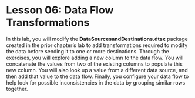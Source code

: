 #  Lesson 06: Data Flow Transformations

In this lab, you will modify the **DataSourcesandDestinations.dtsx** package created in
 the prior chapter’s lab to add
 transformations required to modify the data before sending it to one or more destinations. Through the exercises,
 you
 will explore adding a new column to the data flow. You will concatenate the values from two of the existing columns
 to
 populate this new column. You will also look up a value from a different data source, and then add that value to the
 data flow. Finally, you configure your data flow to help look for possible inconsistencies in the data by grouping
 similar rows together.